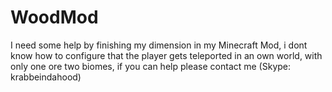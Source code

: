 # WoodMod
I need some help by finishing my dimension in my Minecraft Mod,
i dont know how to configure that the player gets teleported in an own world,
with only one ore two biomes,
if you can help please contact me (Skype: krabbeindahood)
